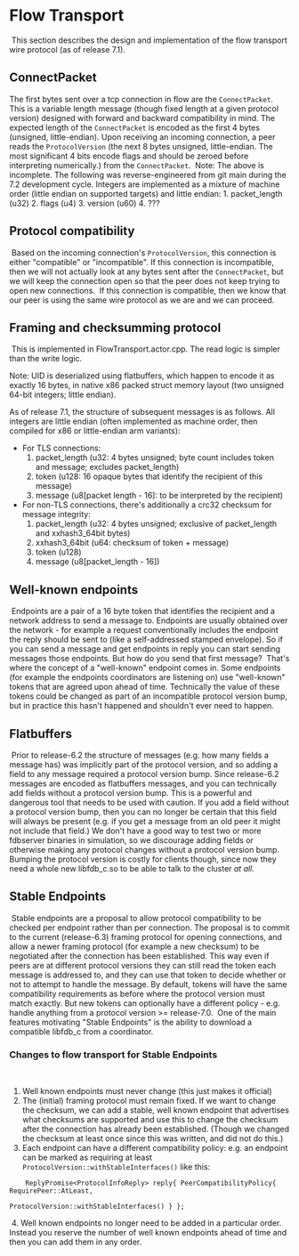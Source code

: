 # Flow Transport
​
This section describes the design and implementation of the flow transport wire protocol (as of release 7.1).
​
## ConnectPacket

The first bytes sent over a tcp connection in flow are the `ConnectPacket`.
This is a variable length message (though fixed length at a given protocol
version) designed with forward and backward compatibility in mind. The expected length of the `ConnectPacket` is encoded as the first 4 bytes (unsigned, little-endian). Upon receiving an incoming connection, a peer reads the `ProtocolVersion` (the next 8 bytes unsigned, little-endian. The most significant 4 bits encode flags and should be zeroed before interpreting numerically.) from the `ConnectPacket`.
​
Note:  The above is incomplete.  The following was reverse-engineered from git main during the 7.2 development cycle.  Integers are implemented as a mixture of machine order (little endian on supported targets) and little endian:
    1. packet_length (u32)
    2. flags (u4)
    3. version (u60)
    4. ???

## Protocol compatibility
​
Based on the incoming connection's `ProtocolVersion`, this connection is either
"compatible" or "incompatible". If this connection is incompatible, then we
will not actually look at any bytes sent after the `ConnectPacket`, but we will
keep the connection open so that the peer does not keep trying to open new
connections.
​
If this connection is compatible, then we know that our peer is using the same wire protocol as we are and we can proceed.
​
## Framing and checksumming protocol
​
This is implemented in FlowTransport.actor.cpp.  The read logic is simpler than the write logic.

Note: UID is deserialized using flatbuffers, which happen to encode it as exactly 16 bytes, in native x86 packed struct memory layout (two unsigned 64-bit integers; little endian).

As of release 7.1, the structure of subsequent messages is as follows.  All integers are little endian (often implemented as machine order, then compiled for x86 or little-endian arm variants):
​
* For TLS connections:
    1. packet_length (u32: 4 bytes unsigned; byte count includes token and message; excludes packet_length)
    2. token (u128: 16 opaque bytes that identify the recipient of this message)
    3. message (u8[packet length - 16]: to be interpreted by the recipient)
* For non-TLS connections, there's additionally a crc32 checksum for message integrity:
    1. packet_length (u32: 4 bytes unsigned; exclusive of packet_length and xxhash3_64bit bytes)
    2. xxhash3_64bit (u64: checksum of token + message)
    3. token (u128)
    4. message (u8[packet_length - 16])
​
## Well-known endpoints
​
Endpoints are a pair of a 16 byte token that identifies the recipient and a
network address to send a message to. Endpoints are usually obtained over the
network - for example a request conventionally includes the endpoint the
reply should be sent to (like a self-addressed stamped envelope). So if you
can send a message and get endpoints in reply you can start sending messages
those endpoints. But how do you send that first message?
​
That's where the concept of a "well-known" endpoint comes in. Some endpoints
(for example the endpoints coordinators are listening on) use "well-known"
tokens that are agreed upon ahead of time. Technically the value of these
tokens could be changed as part of an incompatible protocol version bump, but
in practice this hasn't happened and shouldn't ever need to happen.
​
## Flatbuffers
​
Prior to release-6.2 the structure of messages (e.g. how many fields a
message has) was implicitly part of the protocol version, and so adding a
field to any message required a protocol version bump. Since release-6.2
messages are encoded as flatbuffers messages, and you can technically add
fields without a protocol version bump. This is a powerful and dangerous tool
that needs to be used with caution. If you add a field without a protocol version bump, then you can no longer be certain that this field will always be present (e.g. if you get a message from an old peer it might not include that field.) 
We don't have a good way to test two or more fdbserver binaries in
simulation, so we discourage adding fields or otherwise making any protocol
changes without a protocol version bump.
​
Bumping the protocol version is costly for clients though, since now they need a whole new libfdb_c.so to be able to talk to the cluster _at all_.
​
## Stable Endpoints
​
Stable endpoints are a proposal to allow protocol compatibility to be checked
per endpoint rather than per connection. The proposal is to commit to the
current (release-6.3) framing protocol for opening connections, and allow a
newer framing protocol (for example a new checksum) to be negotiated after
the connection has been established. This way even if peers are at different
protocol versions they can still read the token each message is addressed to,
and they can use that token to decide whether or not to attempt to handle the
message. By default, tokens will have the same compatibility requirements as
before where the protocol version must match exactly. But new tokens can
optionally have a different policy - e.g. handle anything from a protocol
version >= release-7.0.
​
One of the main features motivating "Stable Endpoints" is the ability to download a compatible libfdb_c from a coordinator.
​
### Changes to flow transport for Stable Endpoints
​
1. Well known endpoints must never change (this just makes it official)
2. The (initial) framing protocol must remain fixed. If we want to change the checksum, we can add a stable, well known endpoint that advertises what checksums are supported and use this to change the checksum after the connection has already been established.  (Though we changed the checksum at least once since this was written, and did not do this.)
3. Each endpoint can have a different compatibility policy: e.g. an endpoint can be marked as requiring at least `ProtocolVersion::withStableInterfaces()` like this:
​
```
	ReplyPromise<ProtocolInfoReply> reply{ PeerCompatibilityPolicy{ RequirePeer::AtLeast,
		                                                            ProtocolVersion::withStableInterfaces() } };
```
​
4. Well known endpoints no longer need to be added in a particular order. Instead you reserve the number of well known endpoints ahead of time and then you can add them in any order.
